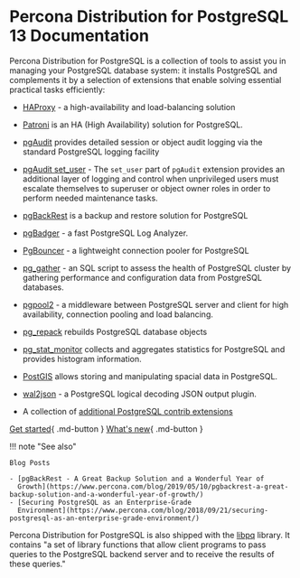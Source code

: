 # Percona Distribution for PostgreSQL 13 Documentation

Percona Distribution for PostgreSQL is a collection of tools to assist you in managing your PostgreSQL
database system: it installs PostgreSQL and complements it by a selection of
extensions that enable solving essential practical tasks efficiently:


* [HAProxy](http://www.haproxy.org/) - a high-availability and load-balancing solution 

* [Patroni](https://patroni.readthedocs.io/en/latest/) is an HA (High Availability) solution for PostgreSQL.

* [pgAudit](https://www.pgaudit.org/) provides detailed session or object
audit logging via the standard PostgreSQL logging facility

* [pgAudit set_user](https://github.com/pgaudit/set_user) - The `set_user` part of `pgAudit` extension provides an additional layer of logging and control when unprivileged users must escalate themselves to superuser or object owner roles in order to perform needed maintenance tasks.

* [pgBackRest](https://pgbackrest.org/) is a backup and restore solution for
PostgreSQL

* [pgBadger](https://github.com/darold/pgbadger) - a fast PostgreSQL Log Analyzer.

* [PgBouncer](https://www.pgbouncer.org/) - a lightweight connection pooler for PostgreSQL

* [pg_gather](https://github.com/jobinau/pg_gather) - an SQL script to assess the health of PostgreSQL cluster by gathering performance and configuration data from PostgreSQL databases.

* [pgpool2](https://www.pgpool.net/mediawiki/index.php/Main_Page) - a middleware between PostgreSQL server and client for high availability, connection pooling and load balancing.

* [pg_repack](https://github.com/reorg/pg_repack) rebuilds
PostgreSQL database objects

* [pg_stat_monitor](https://github.com/percona/pg_stat_monitor) collects and aggregates statistics for PostgreSQL and provides histogram information.

* [PostGIS](http://postgis.net/) allows storing and manipulating spacial data in PostgreSQL.

* [wal2json](https://github.com/eulerto/wal2json) - a PostgreSQL logical decoding JSON output plugin.

* A collection of [additional PostgreSQL contrib extensions](https://www.postgresql.org/docs/13/contrib.html)


[Get started](installing.md){ .md-button }
[What's new]({{release}}.md){ .md-button }



!!! note "See also"

    Blog Posts

    - [pgBackRest - A Great Backup Solution and a Wonderful Year of
      Growth](https://www.percona.com/blog/2019/05/10/pgbackrest-a-great-backup-solution-and-a-wonderful-year-of-growth/)
    - [Securing PostgreSQL as an Enterprise-Grade
      Environment](https://www.percona.com/blog/2018/09/21/securing-postgresql-as-an-enterprise-grade-environment/)

Percona Distribution for PostgreSQL is also shipped with the
[libpq](https://www.postgresql.org/docs/13/libpq.html) library. It
contains "a set of library functions that allow client programs to pass
queries to the PostgreSQL backend server and to receive the results of
these queries." 



